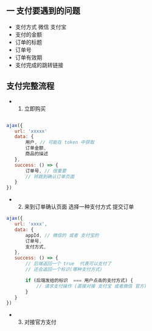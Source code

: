 ## 一 支付要遇到的问题
- 支付方式 微信  支付宝
- 支付的金额
- 订单的标题
- 订单号
- 订单有效期
- 支付完成的跳转链接


## 支付完整流程
 - 1. 立即购买

 ```js

 ajax({
    url: 'xxxxx'
    data: {
        用户, // 可能在 token 中获取
        订单金额,
        商品的描述
    },
    success: () => {
        订单号, // 很重要
        // 转跳到确认订单页面
    }
 })
 ```
 - 2. 来到订单确认页面  选择一种支付方式 提交订单
 ```js
 ajax({
    url: 'xxxx',
    data: {
        appId, // 微信的 或者 支付宝的
        订单号,
        支付方式,
    },
    success: () => {
        // 后端返回一个 true  代表可以支付了
        // 还会返回一个标识(哪种支付方式)

        if (后端发给的标识  === 用户点击的支付方式) {
            // 请求支付操作 (直接对接 支付宝 或者微信 官方) 
        }
    }
 })
 ```

 - 3. 对接官方支付



